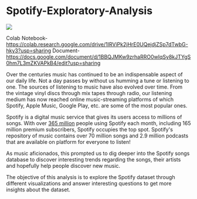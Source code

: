 # Spotify-Exploratory-Analysis

<img src="https://miro.medium.com/max/1400/1*-ggtLghCsJXwJht2h4aMpg.png" />

<br/>

Colab Notebook- https://colab.research.google.com/drive/1IRViPk2jHrE0UQejdjZSp7dTwbG-hky3?usp=sharing
Document- https://docs.google.com/document/d/1BBQJMKw9zrhaRRO0wIqSy8kJTYgS0hm7L3mZKVAPkB4/edit?usp=sharing

Over the centuries music has continued to be an indispensable aspect of our daily life. Not a day passes by without us humming a tune or listening to one. The sources of listening to music have also evolved over time. From the vintage vinyl discs through mix tapes through radio, our listening medium has now reached online music-streaming platforms of which Spotify, Apple Music, Google Play, etc. are some of the most popular ones.

Spotify is a digital music service that gives its users access to millions of songs. With over [365 million](https://www.businessofapps.com/data/spotify-statistics/) people using Spotify each month, including 165 million premium subscribers, Spotify occupies the top spot.
Spotify's repository of music contains over 70 million songs and 2.9 million podcasts that are available on platform for everyone to listen!

As music aficionados, this prompted us to dig deeper into the Spotify songs database to discover interesting trends regarding the songs, their artists and hopefully help people discover new music.

The objective of this analysis is to explore the Spotify dataset through different visualizations and answer interesting questions to get more insights about the dataset.
